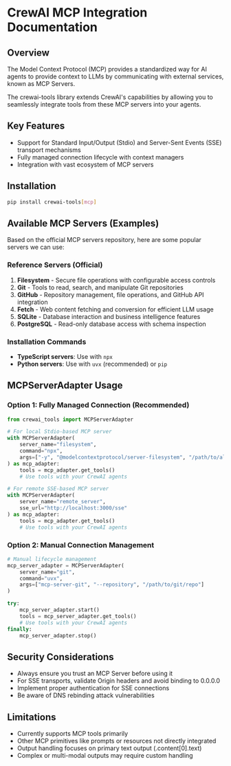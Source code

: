 # CrewAI MCP Integration Documentation

## Overview
The Model Context Protocol (MCP) provides a standardized way for AI agents to provide context to LLMs by communicating with external services, known as MCP Servers.

The crewai-tools library extends CrewAI's capabilities by allowing you to seamlessly integrate tools from these MCP servers into your agents.

## Key Features
- Support for Standard Input/Output (Stdio) and Server-Sent Events (SSE) transport mechanisms
- Fully managed connection lifecycle with context managers
- Integration with vast ecosystem of MCP servers

## Installation
```bash
pip install crewai-tools[mcp]
```

## Available MCP Servers (Examples)
Based on the official MCP servers repository, here are some popular servers we can use:

### Reference Servers (Official)
1. **Filesystem** - Secure file operations with configurable access controls
2. **Git** - Tools to read, search, and manipulate Git repositories  
3. **GitHub** - Repository management, file operations, and GitHub API integration
4. **Fetch** - Web content fetching and conversion for efficient LLM usage
5. **SQLite** - Database interaction and business intelligence features
6. **PostgreSQL** - Read-only database access with schema inspection

### Installation Commands
- **TypeScript servers**: Use with `npx`
- **Python servers**: Use with `uvx` (recommended) or `pip`

## MCPServerAdapter Usage

### Option 1: Fully Managed Connection (Recommended)
```python
from crewai_tools import MCPServerAdapter

# For local Stdio-based MCP server
with MCPServerAdapter(
    server_name="filesystem",
    command="npx",
    args=["-y", "@modelcontextprotocol/server-filesystem", "/path/to/allowed/files"]
) as mcp_adapter:
    tools = mcp_adapter.get_tools()
    # Use tools with your CrewAI agents

# For remote SSE-based MCP server  
with MCPServerAdapter(
    server_name="remote_server",
    sse_url="http://localhost:3000/sse"
) as mcp_adapter:
    tools = mcp_adapter.get_tools()
    # Use tools with your CrewAI agents
```

### Option 2: Manual Connection Management
```python
# Manual lifecycle management
mcp_server_adapter = MCPServerAdapter(
    server_name="git",
    command="uvx", 
    args=["mcp-server-git", "--repository", "/path/to/git/repo"]
)

try:
    mcp_server_adapter.start()
    tools = mcp_server_adapter.get_tools()
    # Use tools with your CrewAI agents
finally:
    mcp_server_adapter.stop()
```

## Security Considerations
- Always ensure you trust an MCP Server before using it
- For SSE transports, validate Origin headers and avoid binding to 0.0.0.0
- Implement proper authentication for SSE connections
- Be aware of DNS rebinding attack vulnerabilities

## Limitations
- Currently supports MCP tools primarily
- Other MCP primitives like prompts or resources not directly integrated 
- Output handling focuses on primary text output (.content[0].text)
- Complex or multi-modal outputs may require custom handling
